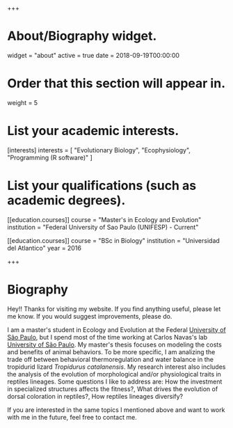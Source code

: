 +++
# About/Biography widget.
widget = "about"
active = true
date = 2018-09-19T00:00:00

# Order that this section will appear in.
weight = 5

# List your academic interests.
[interests]
  interests = [
    "Evolutionary Biology",
    "Ecophysiology",
    "Programming (R software)"
  ]

# List your qualifications (such as academic degrees).

[[education.courses]]
  course = "Master's in Ecology and Evolution"
  institution = "Federal University of Sao Paulo (UNIFESP) - Current"

[[education.courses]]
  course = "BSc in Biology"
  institution = "Universidad del Atlantico"
  year = 2016
 
+++

# Biography

Hey!! Thanks for visiting my website. If you find anything useful, please let me know. If you would suggest improvements, please do.

I am a master's student in Ecology and Evolution at the Federal [University of São Paulo](http://www.unifesp.br), but I spend most of the time working at Carlos Navas's lab [University of São Paulo](http://www.ib.usp.br/ensino/pos-graduacao.html). My master's thesis focuses on modeling the costs and benefits of animal behaviors. To be more specific, I am analizing the trade off between behavioral thermoregulation and water balance in the tropidurid lizard *Tropidurus catalanensis*. My research interest also includes the analysis of the evolution of morphological and/or physiological traits in reptiles lineages. Some questions I like to address are: How the investment in specialized structures affects the fitness?, What drives the evolution of dorsal coloration in reptiles?, How reptiles lineages diversify?

If you are interested in the same topics I mentioned above and want to work with me in the future, feel free to contact me.
